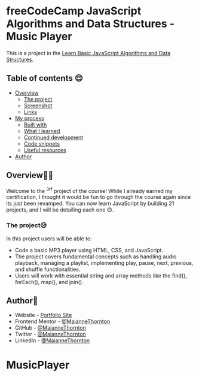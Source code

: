 # freeCodeCamp JavaScript Algorithms and Data Structures - Music Player

This is a project in the [Learn Basic JavaScript Algorithms and Data Structures](https://www.freecodecamp.org/news/learn-javascript-with-new-data-structures-and-algorithms-certification-projects/).

## Table of contents 😌

- [Overview](#overview)
  - [The project](#the-project)
  - [Screenshot](#screenshot)
  - [Links](#links)
- [My process](#my-process)
  - [Built with](#built-with)
  - [What I learned](#what-i-learned)
  - [Continued development](#continued-development)
  - [Code snippets](#im-really-proud-of-these-code-snippets%EF%B8%8F)
  - [Useful resources](#useful-resources)
- [Author](#author)
<!-- - [Acknowledgments](#acknowledgments) -->

## Overview👋🏾

Welcome to the <sup>3rf</sup> project of the course! While I already earned my certification, I thought it would be fun to go through the course again since its just been revamped. You can now learn JavaScript by building 21 projects, and I will be detailing each one 😊.

### The project😥

In this project users will be able to:

- Code a basic MP3 player using HTML, CSS, and JavaScript.  
- The project covers fundamental concepts such as handling audio playback, managing a playlist, implementing play, pause, next, previous, and shuffle functionalities.
- Users will work with essential string and array methods like the find(), forEach(), map(), and join().

<!-- ### Screenshot🌇

![](./screenshot.png) -->

<!-- ### Links👩🏾‍💻

- Live Site URL: (https://maianne-caloriecounter.netlify.app/) -->

<!-- ## My process💭

This is a simple project that started by marking out initial structure, classes, and id's in HTML. The CSS was given to us with the beginning docs, along with the HTML boilerplate.  Functionality was added by way of JavaScript to allow users to enter their calorie budget, consumed calories, and exercise calories. The app then can then calculate the remaining calories. Users can also clear the form at any time. -->

<!-- ### Built with👷🏾‍♀️

- Semantic HTML5 markup
- CSS custom properties
- JavaScript -->

<!-- ### What I learned👩🏾‍🏫

This project was a review of basic JavaScript methods. I was able to refresh my memory and practice accessing data in arrays and objects, if/else statements, loops, accessing and updating the DOM, and methods such as .split, .replace, .match, .toLowerCase and Math.abs.

I was also able to brush up on my regex, which is something I have not used in quite a while. -->

<!-- ### Continued development🔮

In the future I plan on continuing to practice using different selectors to be more precise when select elements.

I plan on using more regex in my code as regular expressions can easily condense large blocks of code with ease, and the more I work with them the better I get!

I also plan on continuing to practice using event listeners to make my pages more functional.

I plan on continuing to learn the best ways to phrase git commits, so that future viewers can fully understand the changes that have occurred. -->

<!-- ### I'm really proud of these code snippets✂️

```js
const regex = /[+-\s]/g;
    return str.replace(regex, "");
};

//Filters out number inputs allowed for exponential notation (such as 1e10).
function isInvalidInput(str) {
    const regex = /\d+e\d+/i;
    return str.match(regex);
};
``` -->

<!-- ### Useful resources📖

- [Resource 1](https://www.freecodecamp.org/news/learn-javascript-with-new-data-structures-and-algorithms-certification-projects/) - This is an amazing article which details the updated freeCodeCamp curriculum.
- [Resource 2](https://www.w3schools.com/jsref/jsref_obj_regexp.asp) - This guide which helped me write regular expressions. I'd recommend it to anyone still learning this concept or needing to look up a method or property.
- [Resource 3](https://www.freecodecamp.org/news/how-to-write-better-git-commit-messages/) - This is an amazing article which helped me write better commit messages. I'd recommend it to anyone still learning this concept. -->

## Author🔎

- Website - [Portfolio Site](https://maiannethornton.netlify.app/)
- Frontend Mentor - [@MaianneThornton](https://www.frontendmentor.io/profile/MaianneThornton)
- GitHub - [@MaianneThornton](GitHub.com/MaianneThornton)
- Twitter - [@MaianneThornton](https://twitter.com/MaianneThornton)
- LinkedIn - [@MaianneThornton](https://www.linkedin.com/in/maiannethornton/)

<!-- ## Acknowledgments🙏🏾 -->

# MusicPlayer
